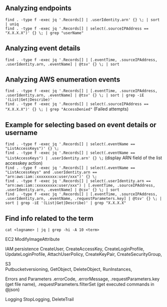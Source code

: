 ## Analyzing endpoints
`find . -type f -exec jq '.Records[] | .userIdentity.arn' {} \; | sort | uniq` <br>
`find . -type f -exec jq '.Records[] | select(.sourceIPAddress == "X.X.X.X")' {} \; | grep "userName"`

## Analyzing event details
`find . -type f -exec jq '.Records[] | [.eventTime, .sourceIPAddress, .userIdentity.arn, .eventName] | @tsv' {} \; | sort`

## Analyzing AWS enumeration events  
`find . -type f -exec jq '.Records[] | [.eventTime, .sourceIPAddress, .userIdentity.arn, .eventName] | @tsv' {} \; | sort | grep -iE '(List|Get|Describe)'` <br>
`find . -type f -exec jq '.Records[] | select(.sourceIPAddress == "X.X.X.X")' {} \; | grep "AccessDenied"` (Failed attempts)


## Example for selecting based on event details or username
`find . -type f -exec jq '.Records[] | select(.eventName == "ListAccessKeys")' {} \;` <br>
`find . -type f -exec jq '.Records[] | select(.eventName == "ListAccessKeys") | .userIdentity.arn' {} \;` (display ARN field of the list accesskey action) <br>
`find . -type f -exec jq '.Records[] | select(.eventName == "ListAccessKeys" and .userIdentity.arn == "arn:aws:iam::xxxxxxxxx:user/xxx")' {} \;` <br>
`find . -type f -exec jq '.Records[] | select(.userIdentity.arn == "arn:aws:iam::xxxxxxxxx:user/xxx") | [.eventTime, .sourceIPAddress, .userIdentity.arn, .eventName] | @csv' {} \; | sort` <br>
`find . -type f -exec jq '.Records[] | [.eventTime, .sourceIPAddress, .userIdentity.arn, .eventName, .requestParameters.key] | @tsv' {} \; | sort | grep -iE '(List|Get|Describe)' | grep "X.X.X.X"` <br>

## Find info related to the term 
`cat <logname> | jq | grep -hi -A 10 <term>`

EC2 
ModifyImageAttribute 

IAM persistence 
CreateUser, CreateAccessKey, CreateLoginProfile, UpdateLoginProfile, AttachUserPolicy, CreateKeyPair, CreateSecurityGroup, 

S3  
Putbucketversioning, GetObject, DeleteObject, RunInstances, 

Errors and Parameters
.errorCode, .errorMessage, .requestParameters.key (get file name), .requestParameters.filterSet (get executed commands in @json)

Logging 
StopLogging, DeleteTrail 
